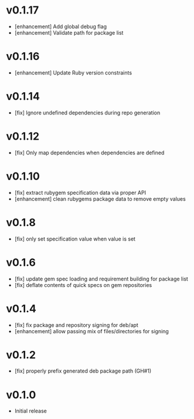 # v0.1.17
* [enhancement] Add global debug flag
* [enhancement] Validate path for package list 

# v0.1.16
* [enhancement] Update Ruby version constraints

# v0.1.14
* [fix] Ignore undefined dependencies during repo generation

# v0.1.12
* [fix] Only map dependencies when dependencies are defined

# v0.1.10
* [fix] extract rubygem specification data via proper API
* [enhancement] clean rubygems package data to remove empty values

# v0.1.8
* [fix] only set specification value when value is set

# v0.1.6
* [fix] update gem spec loading and requirement building for package list
* [fix] deflate contents of quick specs on gem repositories

# v0.1.4
* [fix] fix package and repository signing for deb/apt
* [enhancement] allow passing mix of files/directories for signing

# v0.1.2
* [fix] properly prefix generated deb package path (GH#1)

# v0.1.0
* Initial release

